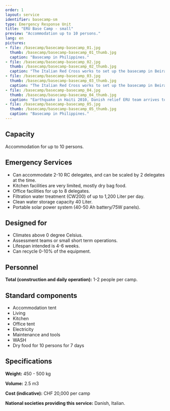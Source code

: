```yaml
---
order: 1
layout: service
identifier: basecamp-sm
type: Emergency Response Unit
title: "ERU Base Camp - small"
preview: "Accommodation up to 10 persons."
lang: en
pictures:
- file: /basecamp/basecamp-basecamp_01.jpg
  thumb: /basecamp/basecamp-basecamp_01_thumb.jpg
  caption: "Basecamp in Philippines."
- file: /basecamp/basecamp-basecamp_02.jpg
  thumb: /basecamp/basecamp-basecamp_02_thumb.jpg
  caption: "The Italian Red Cross works to set up the basecamp in Beira, Mozambique one month after Cyclone Idai hit. 22 April / Beira, Mozambique."
- file: /basecamp/basecamp-basecamp_03.jpg
  thumb: /basecamp/basecamp-basecamp_03_thumb.jpg
  caption: "The Italian Red Cross works to set up the basecamp in Beira, Mozambique one month after Cyclone Idai hit. 22 April 2019 / Beira, Mozambique."
- file: /basecamp/basecamp-basecamp_04.jpg
  thumb: /basecamp/basecamp-basecamp_04_thumb.jpg
  caption: "Earthquake in Haiti 2010, Danish relief ERU team arrives to the Red Cross Headquarters where the basecamp is set up (picture by Jakob Dall)."
- file: /basecamp/basecamp-basecamp_05.jpg
  thumb: /basecamp/basecamp-basecamp_05_thumb.jpg
  caption: "Basecamp in Philippines."
---
```


## Capacity

Accommodation for up to 10 persons.

## Emergency Services

- Can accommodate 2-10 RC delegates, and can be scaled by 2 delegates at the time.
- Kitchen facilities are very limited, mostly dry bag food.
- Office facilities for up to 8 delegates.
- Filtration water treatment (CW200) of up to 1,200 Liter per day.
- Clean water storage capacity 40 Liter.
- Portable solar power system (40-50 Ah battery/75W panels).

## Designed for

- Climates above 0 degree Celsius.
- Assessment teams or small short term operations.
- Lifespan intended is 4-6 weeks.
- Can recycle 0-10% of the equipment.

## Personnel

**Total (construction and daily operation):** 1-2 people per camp.

## Standard components

- Accommodation tent
- Living
- Kitchen
- Office tent
- Electricity
- Maintenance and tools
- WASH
- Dry food for 10 persons for 7 days

## Specifications

**Weight:** 450 - 500 kg

**Volume:** 2.5 m3

**Cost (indicative):** CHF 20,000 per camp

**National societies providing this service:** Danish, Italian.

